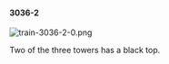 #### 3036-2
![train-3036-2-0.png](https://github.com/lil-lab/nlvr/raw/master/nlvr/train/images/72/train-3036-2-0.png "train-3036-2-0.png")

Two of the three towers has a black top.